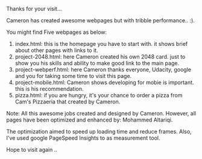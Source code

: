 Thanks for your visit...

Cameron has created awesome webpages but with tribble performance.. :).

You might find Five webpages as below:

1. index.html: this is the homepage you have to start with. it shows brief about other pages with links to it.
2. project-2048.html: here Cameron created his own 2048 card. just to show you his skills and ability to make good link to the main page.
3. project-webperf.html: here Cameron thanks everyone, Udacity, google and you for taking some time to visit this page.
4. project-mobile.html:  Cameron shows developing for mobie is important. 	this is his recommendation.
5. pizza.html: if you are hungry, it's your chance to order a pizza from Cam's Pizzaeria that created by Cameron. 

Note: All this awesome jobs created and designed by Cameron. However, all pages have been optimized and enhanced by: Mohammed Altariqi.

The optimization aimed to speed up loading time and reduce frames. Also, I've used google PageSpeed Insights to as measurement tool.

Hope to visit again ..
